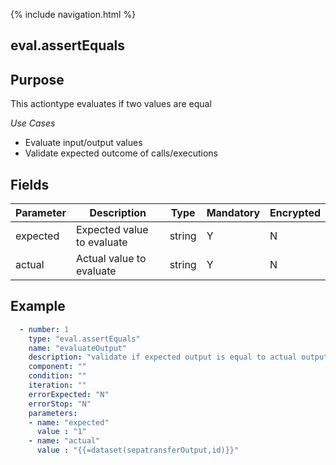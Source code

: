 {% include navigation.html %}
## eval.assertEquals
## Purpose
This actiontype evaluates if two values are equal

*Use Cases*
* Evaluate input/output values
* Validate expected outcome of calls/executions

## Fields

|Parameter|Description|Type|Mandatory|Encrypted|
|---------|-----------|----|---------|---------|
|expected|Expected value to evaluate|string|Y|N|
|actual|Actual value to evaluate|string|Y|N|

## Example
```yaml
  - number: 1
    type: "eval.assertEquals"
    name: "evaluateOutput"
    description: "validate if expected output is equal to actual output"
    component: ""
    condition: ""
    iteration: ""
    errorExpected: "N"
    errorStop: "N"
    parameters:
    - name: "expected"
      value : "1"
    - name: "actual"
      value : "{{=dataset(sepatransferOutput,id)}}"
```
